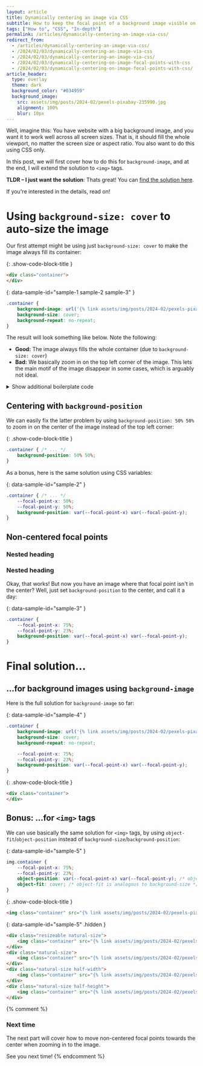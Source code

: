```yaml
---
layout: article
title: Dynamically centering an image via CSS
subtitle: How to keep the focal point of a background image visible on different screen sizes
tags: ["How to", "CSS", "In-depth"]
permalink: /articles/dynamically-centering-an-image-via-css/
redirect_from:
  - /articles/dynamically-centering-an-image-via-css/
  - /2024/02/03/dynamically-centering-an-image-via-css
  - /2024/02/03/dynamically-centering-an-image-via-css/
  - /2024/02/03/dynamically-centering-on-image-focal-points-with-css
  - /2024/02/03/dynamically-centering-on-image-focal-points-with-css/
article_header:
  type: overlay
  theme: dark
  background_color: "#034959"
  background_image:
    src: assets/img/posts/2024-02/pexels-pixabay-235990.jpg
    alignment: 100%
    blur: 10px
---
```


Well, imagine this: You have website with a big background image, and you want it to work well across all screen sizes.
That is, it should fill the whole viewport, no matter the screen size or aspect ratio.
You also want to do this using CSS only.

In this post, we will first cover how to do this for `background-image`, and at the end, I will extend the solution to `<img>` tags.

**TLDR &ndash; I just want the solution**: Thats great! You can [find the solution here](#final-solution).

 If you're interested in the details, read on!

# Using `background-size: cover` to auto-size the image

Our first attempt might be using just `background-size: cover` to make the image always fill its container:

{: .show-code-block-title }
```html
<div class="container">
</div>
```

{: data-sample-id="sample-1 sample-2 sample-3" }
```css
.container {
    background-image: url('{% link assets/img/posts/2024-02/pexels-pixabay-235990.jpg %}');
    background-size: cover;
    background-repeat: no-repeat;
}
```

The result will look something like below. Note the following:
- **Good:** The image always fills the whole container (due to `background-size: cover`)
- **Bad:** We basically zoom in on the top left corner of the image.
  This lets the main motif of the image disappear in some cases, which is arguably not ideal.

<div class="sample-preview" data-sample-comment="Try resizing the image!" data-sample-id="sample-1">
</div>

<details class="boilerplate-code">
<summary>Show additional boilerplate code</summary>
<div class="boilerplate-content" markdown="block">

{: .subtle-text }
The following code is used throughout all examples to to allow playing around with the size of the image container.

{: data-sample-id="sample-1 sample-2 sample-3 sample-4 sample-5" }
```css
.container {
    width: 100%;
    height: 100%;
}

.resizeable {
    overflow: hidden;
    resize: both;
    border: 1px solid black;
}

.natural-size {
    --image-aspect-ratio: calc(3848 / 2565);
    --initial-width: 200px;
    --initial-height: calc(var(--initial-width) / var(--image-aspect-ratio));

    width: var(--initial-width);
    height: var(--initial-height);
}

.half-width {
    width: calc(0.5 * var(--initial-width));
}

.half-height {
    height: calc(0.5 * var(--initial-height));
}

/* Arrange the samples in a row instead of in a column */

body {
    display: flex;
    flex-direction: row;
}

body > div {
    margin-right: 1rem;
    flex-shrink: 0;
}

/* Add a marker for the point where we zoom in on */

.show-focal-point {
    position: relative;
}

.show-focal-point::after {
    --focal-point-size: 10px;

    position: absolute;
    top: calc(var(--focal-point-y) - (var(--focal-point-size) / 2));
    left: calc(var(--focal-point-x) - (var(--focal-point-size) / 2));
    width: calc(var(--focal-point-size) + var(--focal-point-x) - var(--focal-point-x)); /* Hack to set `width: unset`` when --focal-point-x is not defined */

    content: "";
    background-color: red;
    aspect-ratio: 1/1;
    border-radius: 100%;
    z-index: 1;
}
```

{: data-sample-id="sample-1 sample-2 sample-3 sample-4" }
```html
<div class="resizeable natural-size">
    <div class="container">
    </div>
</div>
<div class="natural-size">
    <div class="container show-focal-point">
    </div>
</div>
<div class="natural-size half-width">
    <div class="container">
    </div>
</div>
<div class="natural-size half-height">
    <div class="container">
    </div>
</div>
```
</div></details>

## Centering with `background-position`

We can easily fix the latter problem by using `background-position: 50% 50%` to zoom in
on the center of the image instead of the top left corner:

{: .show-code-block-title }
```css
.container { /* ... */
    background-position: 50% 50%;
}
```

As a bonus, here is the same solution using CSS variables:

{: data-sample-id="sample-2" }
```css
.container { /* ... */
    --focal-point-x: 50%;
    --focal-point-y: 50%;
    background-position: var(--focal-point-x) var(--focal-point-y);
}
```

<div class="sample-preview" data-sample-comment="Try resizing the image!" data-sample-id="sample-2">
</div>

## Non-centered focal points
### Nested heading
### Nested heading

Okay, that works! But now you have an image where that focal point isn't in the center?
Well, just set `background-position` to the center, and call it a day:

{: data-sample-id="sample-3" }
```css
.container {
    --focal-point-x: 75%;
    --focal-point-y: 23%;
    background-position: var(--focal-point-x) var(--focal-point-y);
}
```

<div class="sample-preview" data-sample-comment="Try resizing the image!" data-sample-id="sample-3">
</div>

# Final solution&hellip;

## &hellip;for background images using `background-image`

Here is the full solution for `background-image` so far:

{: data-sample-id="sample-4" }
```css
.container {
    background-image: url('{% link assets/img/posts/2024-02/pexels-pixabay-235990.jpg %}');
    background-size: cover;
    background-repeat: no-repeat;

    --focal-point-x: 75%;
    --focal-point-y: 23%;
    background-position: var(--focal-point-x) var(--focal-point-y);
}
```

{: .show-code-block-title }
```html
<div class="container">
</div>
```

<div class="sample-preview" data-sample-comment="Try resizing the image!" data-sample-id="sample-4">
</div>

## Bonus: &hellip;for `<img>` tags

We can use basically the same solution for `<img>` tags, by using `object-fit`/`object-position`
instead of `background-size`/`background-position`:

{: data-sample-id="sample-5" }
```css
img.container {
    --focal-point-x: 75%;
    --focal-point-y: 23%;
    object-position: var(--focal-point-x) var(--focal-point-y); /* object-position is analogous to background-position */
    object-fit: cover; /* object-fit is analogous to background-size */
}
```

{: .show-code-block-title }
```html
<img class="container" src="{% link assets/img/posts/2024-02/pexels-pixabay-235990.jpg %}">
```

{: data-sample-id="sample-5" .hidden }
```html
<div class="resizeable natural-size">
    <img class="container" src="{% link assets/img/posts/2024-02/pexels-pixabay-235990.jpg %}">
</div>
<div class="natural-size">
    <img class="container" src="{% link assets/img/posts/2024-02/pexels-pixabay-235990.jpg %}">
</div>
<div class="natural-size half-width">
    <img class="container" src="{% link assets/img/posts/2024-02/pexels-pixabay-235990.jpg %}">
</div>
<div class="natural-size half-height">
    <img class="container" src="{% link assets/img/posts/2024-02/pexels-pixabay-235990.jpg %}">
</div>
```

<div class="sample-preview" data-sample-comment="Try resizing the image!" data-sample-id="sample-5">
</div>

{% comment %}
### Next time

The next part will cover how to move non-centered focal points towards the center when zooming in to the image.

See you next time!
{% endcomment %}
